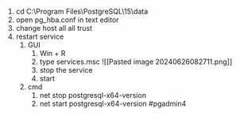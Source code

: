 1. cd C:\\Program Files\\PostgreSQL\\15\\data
2. open pg_hba.conf in text editor
3. change 
	host    all    all    trust 
4. restart service
	1. GUI
		1. Win + R
		2. type services.msc 
		   ![[Pasted image 20240626082711.png]]
		3. stop the service
		4. start
	2. cmd
		1. net stop postgresql-x64-version
		2. net start postgresql-x64-version
#pgadmin4 